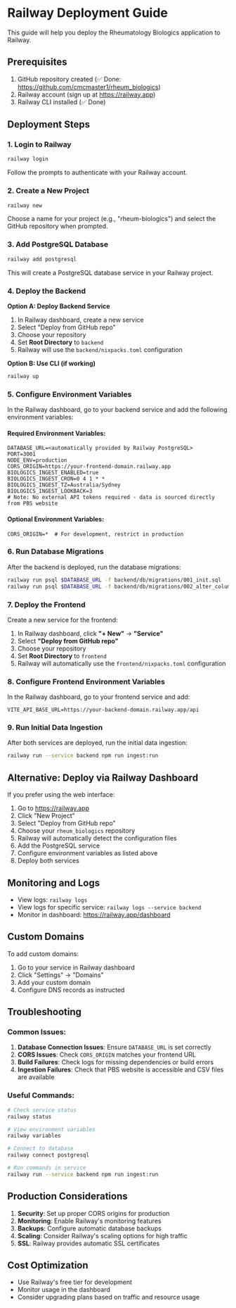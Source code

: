 # Railway Deployment Guide

This guide will help you deploy the Rheumatology Biologics application to Railway.

## Prerequisites

1. GitHub repository created (✅ Done: https://github.com/cmcmaster1/rheum_biologics)
2. Railway account (sign up at https://railway.app)
3. Railway CLI installed (✅ Done)

## Deployment Steps

### 1. Login to Railway

```bash
railway login
```

Follow the prompts to authenticate with your Railway account.

### 2. Create a New Project

```bash
railway new
```

Choose a name for your project (e.g., "rheum-biologics") and select the GitHub repository when prompted.

### 3. Add PostgreSQL Database

```bash
railway add postgresql
```

This will create a PostgreSQL database service in your Railway project.

### 4. Deploy the Backend

**Option A: Deploy Backend Service**
1. In Railway dashboard, create a new service
2. Select "Deploy from GitHub repo"
3. Choose your repository
4. Set **Root Directory** to `backend`
5. Railway will use the `backend/nixpacks.toml` configuration

**Option B: Use CLI (if working)**
```bash
railway up
```

### 5. Configure Environment Variables

In the Railway dashboard, go to your backend service and add the following environment variables:

#### Required Environment Variables:

```
DATABASE_URL=<automatically provided by Railway PostgreSQL>
PORT=3001
NODE_ENV=production
CORS_ORIGIN=https://your-frontend-domain.railway.app
BIOLOGICS_INGEST_ENABLED=true
BIOLOGICS_INGEST_CRON=0 4 1 * *
BIOLOGICS_INGEST_TZ=Australia/Sydney
BIOLOGICS_INGEST_LOOKBACK=3
# Note: No external API tokens required - data is sourced directly from PBS website
```

#### Optional Environment Variables:

```
CORS_ORIGIN=*  # For development, restrict in production
```

### 6. Run Database Migrations

After the backend is deployed, run the database migrations:

```bash
railway run psql $DATABASE_URL -f backend/db/migrations/001_init.sql
railway run psql $DATABASE_URL -f backend/db/migrations/002_alter_column_lengths.sql
```

### 7. Deploy the Frontend

Create a new service for the frontend:

1. In Railway dashboard, click **"+ New"** → **"Service"**
2. Select **"Deploy from GitHub repo"**
3. Choose your repository
4. Set **Root Directory** to `frontend`
5. Railway will automatically use the `frontend/nixpacks.toml` configuration

### 8. Configure Frontend Environment Variables

In the Railway dashboard, go to your frontend service and add:

```
VITE_API_BASE_URL=https://your-backend-domain.railway.app/api
```

### 9. Run Initial Data Ingestion

After both services are deployed, run the initial data ingestion:

```bash
railway run --service backend npm run ingest:run
```

## Alternative: Deploy via Railway Dashboard

If you prefer using the web interface:

1. Go to https://railway.app
2. Click "New Project"
3. Select "Deploy from GitHub repo"
4. Choose your `rheum_biologics` repository
5. Railway will automatically detect the configuration files
6. Add the PostgreSQL service
7. Configure environment variables as listed above
8. Deploy both services

## Monitoring and Logs

- View logs: `railway logs`
- View logs for specific service: `railway logs --service backend`
- Monitor in dashboard: https://railway.app/dashboard

## Custom Domains

To add custom domains:

1. Go to your service in Railway dashboard
2. Click "Settings" → "Domains"
3. Add your custom domain
4. Configure DNS records as instructed

## Troubleshooting

### Common Issues:

1. **Database Connection Issues**: Ensure `DATABASE_URL` is set correctly
2. **CORS Issues**: Check `CORS_ORIGIN` matches your frontend URL
3. **Build Failures**: Check logs for missing dependencies or build errors
4. **Ingestion Failures**: Check that PBS website is accessible and CSV files are available

### Useful Commands:

```bash
# Check service status
railway status

# View environment variables
railway variables

# Connect to database
railway connect postgresql

# Run commands in service
railway run --service backend npm run ingest:run
```

## Production Considerations

1. **Security**: Set up proper CORS origins for production
2. **Monitoring**: Enable Railway's monitoring features
3. **Backups**: Configure automatic database backups
4. **Scaling**: Consider Railway's scaling options for high traffic
5. **SSL**: Railway provides automatic SSL certificates

## Cost Optimization

- Use Railway's free tier for development
- Monitor usage in the dashboard
- Consider upgrading plans based on traffic and resource usage
